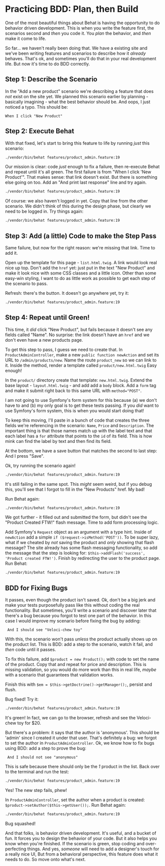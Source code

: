 # Practicing BDD: Plan, then Build

One of the most beautiful things about Behat is having the opportunity to do
behavior driven development. This is when you write the feature first, the scenarios
second and *then* you code it. You *plan* the behavior, and *then* make it come to
life.

So far... we haven't really been doing that. We have a existing site and we've been
writing features and scenarios to describe how it *already* behaves. That's ok, and
sometimes you'll do that in your real development life. But now it's time to do BDD
correctly.

## Step 1: Describe the Scenario

In the "Add a new product" scenario we're describing a feature that does *not* exist
on the site yet. We planned this scenario earlier by planning - basically imagining -
what the best behavior should be. And oops, I just noticed a typo. This should be:

    When I click "New Product"

## Step 2: Execute Behat

With that fixed, let's start to bring this feature to life by running *just* this
scenario:

```bash
./vendor/bin/behat features/product_admin.feature:19
```

Our mission is clear: code *just* enough to fix a failure, then re-execute Behat
and repeat until it's all green. The first failure is from "When I click 'New Product'".
That makes sense: that link doesn't exist. But there is something else going on too.
Add an "And print last response" line and try again.

```bash
./vendor/bin/behat features/product_admin.feature:19
```

Of course: we also haven't logged in yet. Copy that line from the other scenario.
We didn't think of this during the design phase, but clearly we need to be logged
in. Try things again:

```bash
./vendor/bin/behat features/product_admin.feature:19
```

## Step 3: Add (a little) Code to make the Step Pass

Same failure, but now for the right reason: we're missing that link. Time to add it.

Open up the template for this page - `list.html.twig`. A link would look real nice
up top. Don't add the `href` yet: just put in the text "New Product" and make it
look nice with some CSS classes and a little icon. Other than some easy-win styling,
I want to do as little work as possible to get each step of the scenario to pass.

Refresh: there's the button. It doesn't go anywhere yet, try it:

```bash
./vendor/bin/behat features/product_admin.feature:19
```

## Step 4: Repeat until Green!

This time, it *did* click "New Product", but fails because it doesn't see any fields
called "Name". No surprise: the link doesn't have an `href` and we don't even have
a new products page.

To get this step to pass, I guess we need to create that. In `ProductAdminController`,
make a new `public function newAction` and set its URL to `/admin/products/new`.
Name the route `product_new` so we can link to it. Inside the method, render a template
called `product/new.html.twig` Easy enough!

In the `product/` directory create that template: `new.html.twig`. Extend the base
layout - `layout.html.twig` - and add add a `body` block. Add a `form` tag and make
it submit right back to this same URL with `method="POST"`.

I am not going to use Symfony's form system for this because (a) we don't have to
and (b) my only goal is to get these tests passing. If you *did* want to use Symfony's
form system, this is when you would start doing that!

To keep this moving, I'll paste in a bunch of code that creates the three fields
we're referencing in the scenario: `Name`, `Price` and `Description`. The important
thing is that those names match up with the label text and that each label has a `for`
attribute that points to the `id` of its field. This is how mink can find the label
by text and then find its field.

At the bottom, we have a save button that matches the second to last step: And I
press "Save".

Ok, try running the scenario again!

```bash
./vendor/bin/behat features/product_admin.feature:19
```

It's still failing in the same spot. This *might* seem weird, but if you debug this,
you'll see that I forgot to fill in the "New Products" href. My bad!

Run Behat again:

```bash
./vendor/bin/behat features/product_admin.feature:19
```

We got further - it filled out and submitted the form, but didn't see the
"Product Created FTW!" flash message. Time to add form processing logic.

Add Symfony's `Request` object as an argument with a type hint. Inside of `newAction`
add a simple `if ($request->isMethod('POST'))`. To be super lazy, what if we cheated
by *not* saving the product and *only* showing that flash message? The site already
has some flash messaging functionality, so add the message that the step is looking
for: `$this->addFlash('success', 'Product created FTW!')`. Finish by redirecting
the user to the product page. Run Behat:

```bash
./vendor/bin/behat features/product_admin.feature:19
```

## BDD for Fixing Bugs

It passes, even though the product isn't saved. Ok, don't be a big jerk and make
your tests purposefully pass like this without coding the real functionality. But
sometimes, you'll write a scenario and discover later that there's a bug because
you forgot to test one part of the behavior. In this case I would improve my scenario
before fixing the bug by adding:

     And I should see "Veloci-chew toy"

With this, the scenario won't pass *unless* the product actually shows up on the
product list. This is BDD: add a step to the scenario, watch it fail, and *then*
code until it passes.

To fix this failure, add `$product = new Product();` with code to set the name of
the product. Copy that and repeat for price and description. This is missing validation,
so you would do more work than this in real life, *maybe* with a scenario that guarantees
that validation works.

Finish this with `$em = $this->getDoctrine()->getManager();`, persist and flush. 

Bug fixed! Try it:

```bash
./vendor/bin/behat features/product_admin.feature:19
```

It's green! In fact, we can go to the browser, refresh and see the Veloci-chew toy
for $20.

But there's a problem: it says that the author is 'anonymous'. This should be 'admin'
since I created it under that user. That's definitely a bug: we forgot to set the
author in `ProductAdminController`. Ok, we know how to fix bugs using BDD: add a
step to prove the bug:

     And I should not see "anonymous"

This is safe because there should only be the *1* product in the list. Back over
to the terminal and run the test:

```bash
./vendor/bin/behat features/product_admin.feature:19
```

Yes! The new step fails, phew!

In `ProductAdminController`, set the author when a product is created:
`$product->setAuthor($this->getUser());`. Run Behat again:

```bash
./vendor/bin/behat features/product_admin.feature:19
```

Bug squashed!

And that folks, is behavior driven development. It's useful, and a bucket of fun.
It forces you to design the behavior of your code. But it also helps you know when
you're finished. If the scenario is green, stop coding and over-perfecting things.
And yes, *someone* will need to add a designer's touch for a really nice UI, But from
a behavioral perspective, this feature does what it needs to do. So move onto what's
next. 
